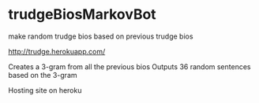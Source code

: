 # trudgeBiosMarkovBot
make random trudge bios based on previous trudge bios


http://trudge.herokuapp.com/


Creates a 3-gram from all the previous bios
Outputs 36 random sentences based on the 3-gram

Hosting site on heroku
